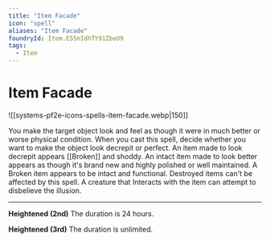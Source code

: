 ```yaml
---
title: "Item Facade"
icon: "spell"
aliases: "Item Facade"
foundryId: Item.E5SnIdhTY91ZbeO9
tags:
  - Item
---
```


# Item Facade
![[systems-pf2e-icons-spells-item-facade.webp|150]]

You make the target object look and feel as though it were in much better or worse physical condition. When you cast this spell, decide whether you want to make the object look decrepit or perfect. An item made to look decrepit appears [[Broken]] and shoddy. An intact item made to look better appears as though it's brand new and highly polished or well maintained. A Broken item appears to be intact and functional. Destroyed items can't be affected by this spell. A creature that Interacts with the item can attempt to disbelieve the illusion.

* * *

**Heightened (2nd)** The duration is 24 hours.

**Heightened (3rd)** The duration is unlimited.
